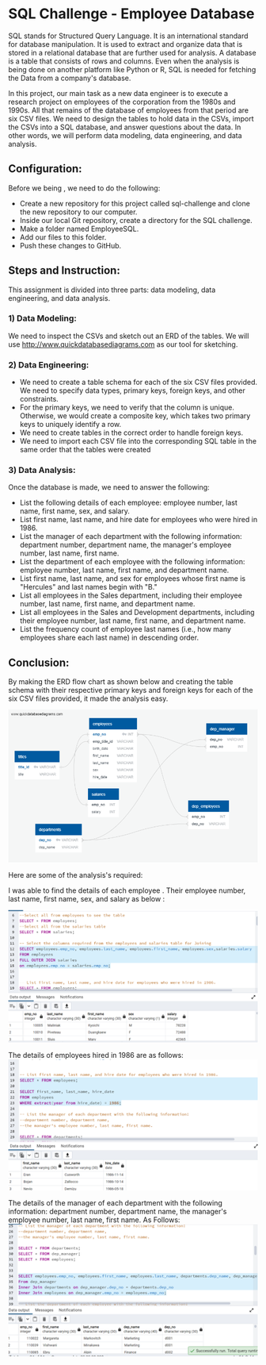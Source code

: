 # SQL Challenge - Employee Database

SQL stands for Structured Query Language. It is an international standard for database manipulation. It is used to extract and organize data that is stored in a relational database that are further used for analysis. A database is a table that consists of rows and columns. Even when the analysis is being done on another platform like Python or R, SQL is needed for fetching the Data from a company's database.

In this project, our main task as a new data engineer is to execute a research project on employees of the corporation from the 1980s and 1990s. All that remains of the database of employees from that period are six CSV files. We need to design the tables to hold data in the CSVs, import the CSVs into a SQL database, and answer questions about the data. In other words, we will perform data modeling, data engineering, and data analysis.  


## Configuration: 
Before we being , we need to do the following: 
 * Create a new repository for this project called sql-challenge and clone the new repository to our computer.  
 * Inside our local Git repository, create a directory for the SQL challenge.  
 * Make a folder named EmployeeSQL.  
 * Add our files to this folder.  
 * Push these changes to GitHub.

## Steps and Instruction:  

This assignment is divided into three parts: data modeling, data engineering, and data analysis.

### 1) Data Modeling:
We need to inspect the CSVs and sketch out an ERD of the tables. We will use http://www.quickdatabasediagrams.com as our tool for sketching.  

### 2) Data Engineering:  

* We need to create a table schema for each of the six CSV files provided. We need to specify data types, primary keys, foreign keys, and other constraints.  
* For the primary keys, we need to verify that the column is unique. Otherwise, we would create a composite key, which takes two primary keys to uniquely identify a row.
* We need to create tables in the correct order to handle foreign keys. 
* We need to import each CSV file into the corresponding SQL table in the same order that the tables were created 


### 3) Data Analysis: 
Once the database is made, we need to answer the following:

* List the following details of each employee: employee number, last name, first name, sex, and salary.
* List first name, last name, and hire date for employees who were hired in 1986.
* List the manager of each department with the following information: department number, department name, the manager's employee number, last name, first name.
* List the department of each employee with the following information: employee number, last name, first name, and department name.
* List first name, last name, and sex for employees whose first name is "Hercules" and last names begin with "B."
* List all employees in the Sales department, including their employee number, last name, first name, and department name.
* List all employees in the Sales and Development departments, including their employee number, last name, first name, and department name.
* List the frequency count of employee last names (i.e., how many employees share each last name) in descending order.


## Conclusion:

By making the ERD flow chart as shown below and creating the table schema with their respective primary keys and foreign keys for each of the six CSV files provided, it made the analysis easy.  

![Image](Images/QuickDBD-export.png)

Here are some of the analysis's required: 

I was able to find the details of each employee . Their employee number, last name, first name, sex, and salary as below :

![Image](Images/question1.png)

The details of employees hired in 1986 are as follows:
![Image](Images/question2.png)

The details of the manager of each department with the following information: department number, department name, the manager's employee number, last name, first name. As Follows:
![Image](Images/question3.png)


